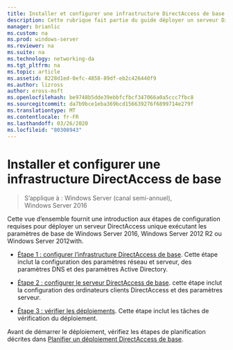 ```yaml
---
title: Installer et configurer une infrastructure DirectAccess de base
description: Cette rubrique fait partie du guide déployer un serveur DirectAccess unique à l’aide de l’Assistant Prise en main pour Windows Server 2016
manager: brianlic
ms.custom: na
ms.prod: windows-server
ms.reviewer: na
ms.suite: na
ms.technology: networking-da
ms.tgt_pltfrm: na
ms.topic: article
ms.assetid: 8228d1ed-0efc-4858-89df-eb2c426440f9
ms.author: lizross
author: eross-msft
ms.openlocfilehash: be9748b5dde39ebbfcfbcf347066a0a5ccc7fbc8
ms.sourcegitcommit: da7b9bce1eba369bcd156639276f6899714e279f
ms.translationtype: MT
ms.contentlocale: fr-FR
ms.lasthandoff: 03/26/2020
ms.locfileid: "80308943"
---
```

# <a name="install-and-configure-basic-directaccess"></a>Installer et configurer une infrastructure DirectAccess de base

>S’applique à : Windows Server (canal semi-annuel), Windows Server 2016

Cette vue d’ensemble fournit une introduction aux étapes de configuration requises pour déployer un serveur DirectAccess unique exécutant les paramètres de base de Windows Server 2016, Windows Server 2012 R2 ou Windows Server 2012with.  
  
-   [Étape 1 : configurer l’infrastructure DirectAccess de base](da-basic-configure-s1-infrastructure.md). Cette étape inclut la configuration des paramètres réseau et serveur, des paramètres DNS et des paramètres Active Directory.  
  
-   [Étape 2 : configurer le serveur DirectAccess de base](da-basic-configure-s2-server.md). cette étape inclut la configuration des ordinateurs clients DirectAccess et des paramètres serveur.  
  
-   [Étape 3 : vérifier les déploiements](da-basic-configure-s3-verify.md). Cette étape inclut les tâches de vérification du déploiement.  
  
Avant de démarrer le déploiement, vérifiez les étapes de planification décrites dans [Planifier un déploiement DirectAccess de base](Plan-a-Basic-DirectAccess-Deployment.md).  
  


